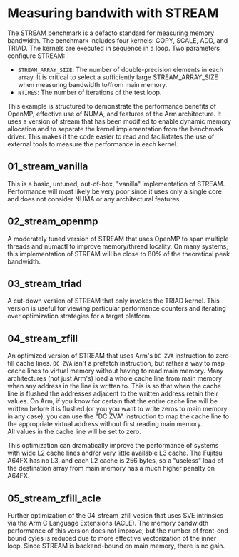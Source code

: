 # Measuring bandwith with STREAM

The STREAM benchmark is a defacto standard for measuring memory bandwidth.
The benchmark includes four kernels: COPY, SCALE, ADD, and TRIAD. The kernels
are executed in sequence in a loop.  Two parameters configure STREAM:
 * `STREAM_ARRAY_SIZE`: The number of double-precision elements in each array.
   It is critical to select a sufficiently large STREAM_ARRAY_SIZE when measuring 
   bandwidth to/from main memory.
 * `NTIMES`: The number of iterations of the test loop.

This example is structured to demonstrate the performance benefits of OpenMP,
effective use of NUMA, and features of the Arm architecture.  It uses a version of
stream that has been modified to enable dynamic memory allocation and to separate 
the kernel implementation from the benchmark driver.  This makes it the code easier
to read and faciliatates the use of external tools to measure the performance in 
each kernel.

## 01_stream_vanilla

This is a basic, untuned, out-of-box, "vanilla" implementation of STREAM. 
Performance will most likely be very poor since it uses only a single core and 
does not consider NUMA or any architectural features.

## 02_stream_openmp

A moderately tuned version of STREAM that uses OpenMP to span multiple threads 
and numactl to improve memory/thread locality.  On many systems, this implementation 
of STREAM will be close to 80% of the theoretical peak bandwidth.

## 03_stream_triad

A cut-down version of STREAM that only invokes the TRIAD kernel.  This version 
is useful for viewing particular performance counters and iterating over optimization 
strategies for a target platform.

## 04_stream_zfill

An optimized version of STREAM that uses Arm's `DC ZVA` instruction to zero-fill
cache lines.  `DC ZVA` isn't a prefetch instruction, but rather a way to map cache 
lines to virtual memory without having to read main memory.  Many architectures 
(not just Arm's) load a whole cache line from main memory when any address in the 
line is written to.  This is so that when the cache line is flushed the addresses 
adjacent to the written address retain their values.  On Arm, if you know for certain 
that the entire cache line will be written before it is flushed (or you you want to 
write zeros to main memory in any case), you can use the "DC ZVA" instruction to map 
the cache line to the appropriate virtual address without first reading main memory.  
All values in the cache line will be set to zero.  

This optimization can dramatically improve the performance of systems with wide L2 
cache lines and/or very little available L3 cache.  The Fujitsu A64FX has no L3, and 
each L2 cache is 256 bytes, so a "useless" load of the destination array from main 
memory has a much higher penalty on A64FX.

## 05_stream_zfill_acle

Further optimization of the 04_stream_zfill vesion that uses SVE intrinsics via the 
Arm C Language Extensions (ACLE).  The memory bandwidth performance of this version 
does not improve, but the number of front-end bound cyles is reduced due to more 
effective vectorization of the inner loop.  Since STREAM is backend-bound on main
memory, there is no gain.


